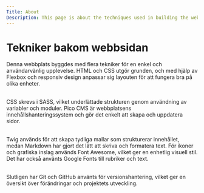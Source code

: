 ```yaml
---
Title: About
Description: This page is about the techniques used in building the webbsite.
---
```


Tekniker bakom webbsidan
==========================

Denna webbplats byggdes med flera tekniker för en enkel och användarvänlig upplevelse. HTML och CSS utgör grunden, och med hjälp av Flexbox och responsiv design anpassar sig layouten för att fungera bra på olika enheter.<br><br>

CSS skrevs i SASS, vilket underlättade strukturen genom användning av variabler och moduler. Pico CMS är webbplatsens innehållshanteringssystem och gör det enkelt att skapa och uppdatera sidor.<br><br>

Twig används för att skapa tydliga mallar som strukturerar innehållet, medan Markdown har gjort det lätt att skriva och formatera text. För ikoner och grafiska inslag används Font Awesome, vilket ger en enhetlig visuell stil. Det har också använts Google Fonts till rubriker och text.<br><br>

Slutligen har Git och GitHub använts för versionshantering, vilket ger en översikt över förändringar och projektets utveckling.<br><br>